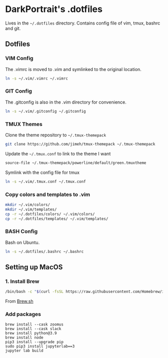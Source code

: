 # DarkPortrait's .dotfiles
Lives in the `~/.dotfiles` directory. Contains config file of vim, tmux, bashrc and git.

## Dotfiles

### VIM Config
The .vimrc is moved to .vim and symlinked to the original location.
```bash
ln -s ~/.vim/.vimrc ~/.vimrc
```

### GIT Config
The .gitconfig is also in the .vim directory for convenience.
```bash
ln -s ~/.vim/.gitconfig ~/.gitconfig 
```

### TMUX Themes
Clone the theme repository to `~/.tmux-themepack`
```bash
git clone https://github.com/jimeh/tmux-themepack ~/.tmux-themepack
```

Update the `~/.tmux.conf` to link to the theme I want
```bash
source-file ~/.tmux-themepack/powerline/default/green.tmuxtheme
```

Symlink with the config file for tmux 
```bash
ln -s ~/.vim/.tmux.conf ~/.tmux.conf
```
### Copy colors and templates to .vim

```bash
mkdir ~/.vim/colors/
mkdir ~/.vim/templates/
cp -r ~/.dotfiles/colors/ ~/.vim/colors/
cp -r ~/.dotfiles/templates/ ~/.vim/templates/
```

### BASH Config

Bash on Ubuntu.

```bash
ln -s ~/.dotfiles/.bashrc ~/.bashrc
```

## Setting up MacOS

### 1. Install Brew

```bash
/bin/bash -c "$(curl -fsSL https://raw.githubusercontent.com/Homebrew/install/HEAD/install.sh)"
```
From [Brew.sh](https://brew.sh/)

### Add packages

```
brew install --cask zoomus
brew install --cask slack
brew install python@3.9
brew install node
pip3 install --upgrade pip
sudo pip3 install jupyterlab==3
jupyter lab build
```

